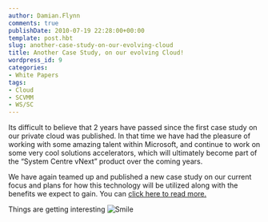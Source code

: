 ```yaml
---
author: Damian.Flynn
comments: true
publishDate: 2010-07-19 22:28:00+00:00
template: post.hbt
slug: another-case-study-on-our-evolving-cloud
title: Another Case Study, on our evolving Cloud!
wordpress_id: 9
categories:
- White Papers
tags:
- Cloud
- SCVMM
- WS/SC
---
```


Its difficult to believe that 2 years have passed since the first case study on our private cloud was published. In that time we have had the pleasure of working with some amazing talent within Microsoft, and continue to work on some very cool solutions accelerators, which will ultimately become part of the “System Centre vNext” product over the coming years.

We have again teamed up and published a new case study on our current focus and plans for how this technology will be utilized along with the benefits we expect to gain. You can [click here to read more.](http://www.microsoft.com/casestudies/Case_Study_Detail.aspx?CaseStudyID=4000007959)

Things are getting interesting ![Smile](http://blogstorage.damianflynn.com/wp-content/uploads/2010/09/wlEmoticonsmile.png)
